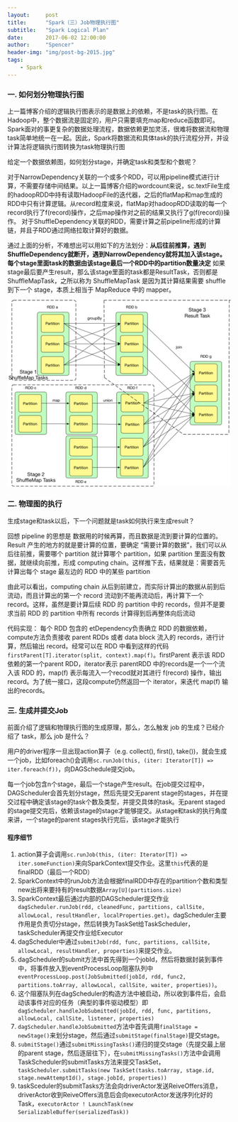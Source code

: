 ```yaml
---
layout:     post
title:      "Spark（三）Job物理执行图"
subtitle:   "Spark Logical Plan"
date:       2017-06-02 12:00:00
author:     "Spencer"
header-img: "img/post-bg-2015.jpg"
tags:
    - Spark
---
```



### 一. 如何划分物理执行图
上一篇博客介绍的逻辑执行图表示的是数据上的依赖，不是task的执行图。在Hadoop中，整个数据流是固定的，用户只需要填充map和reduce函数即可。Spark面对的事更复杂的数据处理流程，数据依赖更加灵活，很难将数据流和物理task简单地统一在一起。因此，Spark将数据流和具体task的执行流程分开，并设计算法将逻辑执行图转换为task物理执行图

给定一个数据依赖图，如何划分stage，并确定task和类型和个数呢？

对于NarrowDependency关联的一个或多个RDD，可以用pipeline模式进行计算，不需要存储中间结果。以上一篇博客介绍的wordcount来说，sc.textFile生成的hadoopRDD中持有读取HadoopFile的迭代器，之后的flatMap和map生成的RDD中只有计算逻辑。从record粒度来说，flatMap对hadoopRDD读取的每一个record执行了f(record)操作，之后map操作对之前的结果又执行了g(f(record))操作。
对于ShuffleDependency关联的RDD，需要计算之前pipeline形成的计算链，并且子RDD通过网络拉取计算好的数据。

通过上面的分析，不难想出可以用如下的方法划分：**从后往前推算，遇到ShuffleDependency就断开，遇到NarrowDependency就将其加入该stage。每个stage里面task的数据由该stage最后一个RDD中的partition数量决定**
如果stage最后要产生result，那么该stage里面的task都是ResultTask，否则都是ShuffleMapTask，之所以称为 ShuffleMapTask 是因为其计算结果需要 shuffle 到下一个 stage，本质上相当于 MapReduce 中的 mapper。

![physicalPlan.png](/img/in-post/post-js-version/physicalPlan.png)

### 二. 物理图的执行
生成stage和task以后，下一个问题就是task如何执行来生成result？

回想 pipeline 的思想是 数据用的时候再算，而且数据是流到要计算的位置的。Result 产生的地方的就是要计算的位置，要确定 “需要计算的数据”，我们可以从后往前推，需要哪个 partition 就计算哪个 partition，如果 partition 里面没有数据，就继续向前推，形成 computing chain。这样推下去，结果就是：需要首先计算出每个 stage 最左边的 RDD 中的某些 partition

由此可以看出，computing chain 从后到前建立，而实际计算出的数据从前到后流动，而且计算出的第一个 record 流动到不能再流动后，再计算下一个 record。这样，虽然是要计算后续 RDD 的 partition 中的 records，但并不是要求当前 RDD 的 partition 中所有 records 计算得到后再整体向后流动

代码实现：
每个 RDD 包含的 etDependency负责确立 RDD 的数据依赖，compute方法负责接收 parent RDDs 或者 data block 流入的 records，进行计算，然后输出 record。经常可以在 RDD 中看到这样的代码`firstParent[T].iterator(split, context).map(f)`。firstParent 表示该 RDD 依赖的第一个parent RDD，iterator表示 parentRDD 中的records是一个一个流入该 RDD 的，map(f) 表示每流入一个recod就对其进行 f(record) 操作，输出 record。为了统一接口，这段compute仍然返回一个 iterator，来迭代 map(f) 输出的records。

### 三. 生成并提交Job
前面介绍了逻辑和物理执行图的生成原理，那么，怎么触发 job 的生成？已经介绍了 task，那么 job 是什么？

用户的driver程序一旦出现action算子（e.g. collect(), first(), take())，就会生成一个job，比如foreach()会调用`sc.runJob(this, (iter: Iterator[T]) => iter.foreach(f))`，向DAGSchedule提交job。

每一个job包含n个stage，最后一个stage产生result。在job提交过程中，DAGScheduler会首先划分stage，然后先提交无parent stage的stages，并在提交过程中确定该stage的task个数及类型，并提交具体的task。无parent staged的stage提交完后，依赖该stage的stage才能够提交。从stage和task的执行角度来讲，一个stage的parent stages执行完后，该stage才能执行

#### 程序细节
1. action算子会调用`sc.runJob(this, (iter: Iterator[T]) => iter.someFunction)`来向SparkContext提交作业。这里`this`代表的是finalRDD（最后一个RDD）
2. SparkContext中的runJob方法会根据finalRDD中存在的partition个数和类型new出将来要持有的result数据`Array[U](partitions.size)`
3. SparkContext最后通过内部的DAGScheduler提交作业`dagScheduler.runJob(rdd, cleanedFunc, partitions, callSite, allowLocal, resultHandler, localProperties.get)`。dagScheduler主要作用是负责切分stage，然后转换为TaskSet给TaskScheduler，taskScheduler再提交作业给Executor
4. dagScheduler中通过`submitJob(rdd, func, partitions, callSite, allowLocal, resultHandler, properties)`来提交作业。
5. dagScheduler的submit方法中首先得到一个jobId，然后将数据封装到事件中，将事件放入到eventProcessLoop阻塞队列中`eventProcessLoop.post(JobSubmitted(jobId, rdd, func2, partitions.toArray, allowLocal, callSite, waiter, properties))`。
6. 这个阻塞队列在dagScheduler的构造方法中被启动，所以收到事件后，会启动该事件对应的任务（典型的事件驱动模型）即`dagScheduler.handleJobSubmitted(jobId, rdd, func, partitions, allowLocal, callSite, listener, properties)`
7. `dagScheduler.handleJobSubmitted`方法中首先调用`finalStage = newStage()`来划分stage，然后通过`submitStage(finalStage)`提交stage。
8. `submitStage()`通过`submitMissingTasks()`递归的提交stage（先提交最上层的parent stage，然后逐层往下），在`submitMissingTasks()`方法中会调用TaskScheduler的submitTasks方法来提交TaskSet，`taskScheduler.submitTasks(new TaskSet(tasks.toArray, stage.id, stage.newAttemptId(), stage.jobId, properties))`
9. taskSceduler的submitTasks方法会向driverActor发送ReiveOffers消息，driverActor收到ReiveOffers消息后会向executorActor发送序列化好的Task，`executorActor ! LaunchTask(new SerializableBuffer(serializedTask))`
